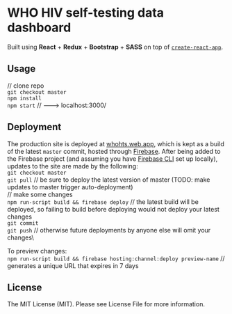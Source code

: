 # WHO HIV self-testing data dashboard

Built using **React** + **Redux** + **Bootstrap** + **SASS** on top of [`create-react-app`](https://create-react-app.dev/). 

Usage
-
// clone repo\
`git checkout master`\
`npm install`\
`npm start` // ---> localhost:3000/

Deployment
-
The production site is deployed at [whohts.web.app](whohts.web.app), which is kept as a build of the latest `master` commit, hosted through [Firebase](https://console.firebase.google.com/u/0/project/whohts/overview). After being added to the Firebase project (and assuming you have [Firebase CLI](https://firebase.google.com/docs/cli) set up locally), updates to the site are made by the following:\
`git checkout master`\
`git pull` // be sure to deploy the latest version of master (TODO: make updates to master trigger auto-deployment)\
// make some changes\
`npm run-script build && firebase deploy` // the latest build will be deployed, so failing to build before deploying would not deploy your latest changes\
`git commit`\
`git push` // otherwise future deployments by anyone else will omit your changes\

To preview changes:\
`npm run-script build && firebase hosting:channel:deploy preview-name` // generates a unique URL that expires in 7 days

License
-
The MIT License (MIT). Please see License File for more information.
